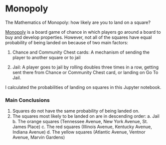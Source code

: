 # Monopoly
The Mathematics of Monopoly: how likely are you to land on a square? 


[Monopoly](https://monopoly.fandom.com/ "Monopoly Wiki") is a board game of chance in which players go around a board to buy and develop properties. However, not all of the squares have equal probability of being landed on because of two main factors: 

1. Chance and Community Chest cards: 
A mechanism of sending the player to another square or to jail

2. Jail: 
A player goes to jail by rolling doubles three times in a row, getting sent there from Chance or Community Chest card, or landing on Go To Jail. 

I calculated the probabilities of landing on squares in this Jupyter notebook. 

### Main Conclusions
1. Squares do not have the same probability of being landed on. 
2. The squares most likely to be landed on are in descending order: 
  a. Jail
  b. The orange squares (Tennessee Avenue, New York Avenue, St. James Place)
  c. The red squares (Illinois Avenue, Kentucky Avenue, Indiana Avenue)
  d. The yellow squares (Atlantic Avenue, Ventnor Avenue, Marvin Gardens)
